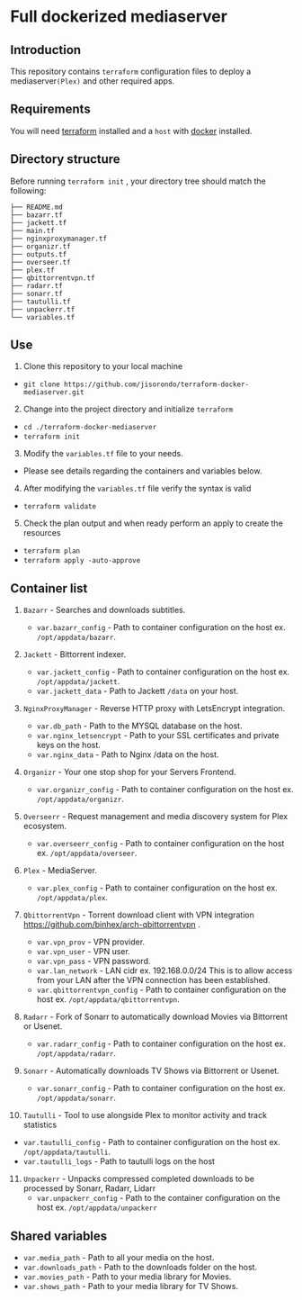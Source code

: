 # Full dockerized mediaserver

## Introduction

This repository contains `terraform` configuration files to deploy a mediaserver`(Plex)` and other required apps. 

## Requirements

You will need [terraform](https://www.terraform.io/downloads.html) installed and a `host` with [docker](https://docs.docker.com/engine/install/) installed.

## Directory structure

Before running `terraform init` , your directory tree should match the following:

```
├── README.md
├── bazarr.tf
├── jackett.tf
├── main.tf
├── nginxproxymanager.tf
├── organizr.tf
├── outputs.tf
├── overseer.tf
├── plex.tf
├── qbittorrentvpn.tf
├── radarr.tf
├── sonarr.tf
├── tautulli.tf
├── unpackerr.tf
└── variables.tf
```

## Use

1) Clone this repository to your local machine
  - `git clone https://github.com/jisorondo/terraform-docker-mediaserver.git`

2) Change into the project directory and initialize `terraform`
  - `cd ./terraform-docker-mediaserver`
  - `terraform init`

3) Modify the `variables.tf` file to your needs.
  - Please see details regarding the containers and variables below.

4) After modifying the `variables.tf` file verify the syntax is valid
  - `terraform validate`

5) Check the plan output and when ready perform an apply to create the resources
  - `terraform plan`
  - `terraform apply -auto-approve`

## Container list

1. `Bazarr` - Searches and downloads subtitles.
   - `var.bazarr_config` - Path to container configuration on the host ex. `/opt/appdata/bazarr`.

2. `Jackett` - Bittorrent indexer.
   - `var.jackett_config` - Path to container configuration on the host ex. `/opt/appdata/jackett`.
   - `var.jackett_data` - Path to Jackett `/data` on your host.

3. `NginxProxyManager` - Reverse HTTP proxy with LetsEncrypt integration.
   - `var.db_path` - Path to the MYSQL database on the host.
   - `var.nginx_letsencrypt` - Path to your SSL certificates and private keys on the host.
   - `var.nginx_data` - Path to Nginx /data on the host.

4. `Organizr` - Your one stop shop for your Servers Frontend.
   - `var.organizr_config` - Path to container configuration on the host ex. `/opt/appdata/organizr`.

5. `Overseerr` - Request management and media discovery system for Plex ecosystem.
   - `var.overseerr_config` - Path to container configuration on the host ex. `/opt/appdata/overseer`.

6. `Plex` - MediaServer.
   - `var.plex_config` - Path to container configuration on the host ex. `/opt/appdata/plex`.

7. `QbittorrentVpn` - Torrent download client with VPN integration https://github.com/binhex/arch-qbittorrentvpn .
   - `var.vpn_prov` - VPN provider.
   - `var.vpn_user` - VPN user.
   - `var.vpn_pass` - VPN password.
   - `var.lan_network` - LAN cidr ex. 192.168.0.0/24 This is to allow access from your LAN after the VPN connection has been established.
   - `var.qbittorrentvpn_config` - Path to container configuration on the host ex. `/opt/appdata/qbittorrentvpn`.

8. `Radarr` - Fork of Sonarr to automatically download Movies via Bittorrent or Usenet.
   - `var.radarr_config` - Path to container configuration on the host ex. `/opt/appdata/radarr`.

9. `Sonarr` - Automatically downloads TV Shows via Bittorrent or Usenet.
   - `var.sonarr_config` - Path to container configuration on the host ex. `/opt/appdata/sonarr`.

10. `Tautulli` - Tool to use alongside Plex to monitor activity and track statistics
   - `var.tautulli_config` - Path to container configuration on the host ex. `/opt/appdata/tautulli`.
   - `var.tautulli_logs` - Path to tautulli logs on the host

11. `Unpackerr` - Unpacks compressed completed downloads to be processed by Sonarr, Radarr, Lidarr
    - `var.unpackerr_config` - Path to the container configuration on the host ex. `/opt/appdata/unpackerr`

## Shared variables

* `var.media_path` - Path to all your media on the host.
* `var.downloads_path` - Path to the downloads folder on the host.
* `var.movies_path` - Path to your media library for Movies.
* `var.shows_path` - Path to your media library for TV Shows.
